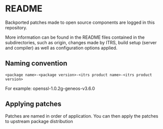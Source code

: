 README
======

Backported patches made to open source components are logged in this repository.

More information can be found in the README files contained in the subdirectories, such as origin, 
changes made by ITRS, build setup (server and compiler) as well as configuration options applied.

Naming convention
-----------------

    <package name>-<package version>-<itrs product name>-<itrs product version>

For example: openssl-1.0.2g-geneos-v3.6.0

Applying patches
----------------

Patches are named in order of application. You can then apply the patches to upstream package distribution

